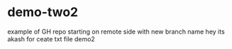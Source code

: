 # demo-two2
example of  GH repo starting on remote side with new branch name
hey its akash for ceate txt file demo2
